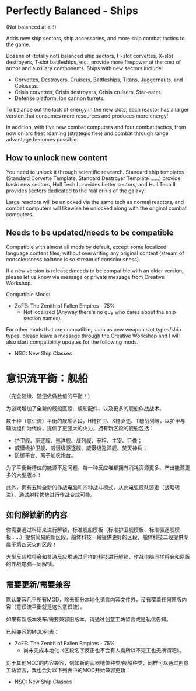 # Perfectly Balanced - Ships

(Not balanced at all!)

Adds new ship sectors, ship accessories, and more ship combat tactics to the game.

Dozens of (totally not) balanced ship sectors, H-slot corvettes, X-slot destroyers, T-slot battleships, etc., provide more firepower at the cost of armor and auxiliary components. Ships with new sectors include:

* Corvettes, Destroyers, Cruisers, Battleships, Titans, Juggernauts, and Colossus.
* Crisis corvettes, Crisis destroyers, Crisis cruisers, Star-eater.
* Defense platform, ion cannon turrets.

To balance out the lack of energy in the new slots, each reactor has a larger version that consumes more resources and produces more energy!

In addition, with five new combat computers and four combat tactics, from now on arc fleet roaming (strategic flee) and combat through range advantage becomes possible.

## How to unlock new content

You need to unlock it through scientific research. Standard ship templates (Standard Corvette Template, Standard Destroyer Template ......) provide basic new sectors, Hull Tech I provides better sectors, and Hull Tech II provides sectors dedicated to the real crisis of the galaxy!

Large reactors will be unlocked via the same tech as normal reactors, and combat computers will likewise be unlocked along with the original combat computers.

## Needs to be updated/needs to be compatible

Compatible with almost all mods by default, except some localized language content files, without overwriting any original content (stream of consciousness balance is so stream of consciousness).

If a new version is released/needs to be compatible with an older version, please let us know via message or private message from Creative Workshop.

Compatible Mods:

* ZoFE: The Zenith of Fallen Empires - 75%
  * Not localized (Anyway there's no guy who cares about the ship section names).


For other mods that are compatible, such as new weapon slot types/ship types, please leave a message through the Creative Workshop and I will also start compatibility updates for the following mods.

* NSC: New Ship Classes

# 意识流平衡：舰船

（完全随缘、随便做做数值的平衡！）

为游戏增加了全新的舰船区段、舰船配件、以及更多的舰船作战战术。

数十种（意识流）平衡的舰船区段，H槽护卫、X槽驱逐、T槽战列等，以护甲与辅助组件为代价，提供了更强大的火力，拥有新区段的舰船包括：

* 护卫舰、驱逐舰、巡洋舰、战列舰、泰坦、主宰、巨像；
* 威慑级护卫舰、威慑级驱逐舰、威慑级巡洋舰、焚天神兵；
* 防御平台、离子加农炮台。

为了平衡新槽位的能源不足问题，每一种反应堆都拥有消耗资源更多、产出能源更多的大型版本！

此外，拥有五种全新的作战电脑和四种战斗模式，从此电弧舰队游走（战略转进），通过射程优势进行作战变成可能。

## 如何解锁新的内容

你需要通过科研来进行解锁，标准舰船模板（标准护卫舰模板、标准驱逐舰模板……）提供简易的新区段，船体科技一段提供更好的区段，船体科技二段提供专属于第四天灾的区段！

大型反应堆将会和普通反应堆通过同样的科技进行解锁，作战电脑同样将会和原版的作战电脑一同解锁。

## 需要更新/需要兼容

默认兼容几乎所有MOD，除去部分本地化语言内容文件外，没有覆盖任何原版内容（意识流平衡就是这么意识流）。

如果有新版本发布/需要兼容旧版本，请通过创意工坊留言或是私信告知。

已经兼容的MOD列表：

* ZoFE: The Zenith of Fallen Empires - 75%
  * 尚未完成本地化（区段名字反正也不会有人看所以不完工也无所谓吧）。


对于其他MOD的内容兼容，例如新的武器槽位种类/舰船种类，同样可以通过创意工坊留言，我也会对以下列表中的MOD开始兼容更新：

* NSC: New Ship Classes
